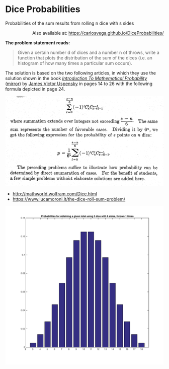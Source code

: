 # Dice Probabilities
Probabilities of the sum results from rolling n dice with s sides

<p align="right">
  Also available at: <a href="https://carlosvega.github.io/DiceProbabilities/">https://carlosvega.github.io/DiceProbabilities/</a>
</p>

**The problem statement reads:**

> Given a certain number d of dices and a number n of throws, write a function that plots the distribution of the sum of the dices (i.e. an histogram of how many times a particular sum occurs).

The solution is based on the two following articles, in which they use the solution shown in the book [*Introduction To Mathematical Probability*](https://github.com/carlosvega/DiceProbabilities/raw/master/docs/Uspensky.pdf) ([mirror](https://archive.org/details/in.ernet.dli.2015.263184)) by [James Victor Uspensky](https://en.wikipedia.org/wiki/J._V._Uspensky) in pages 14 to 26 with the following formula depicted in page 24.

![Formula](https://github.com/carlosvega/DiceProbabilities/raw/master/docs/formula.png)

* http://mathworld.wolfram.com/Dice.html
* https://www.lucamoroni.it/the-dice-roll-sum-problem/

![Matlab result example](https://github.com/carlosvega/DiceProbabilities/raw/master/docs/dice.png)
